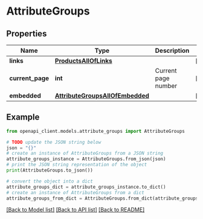 # AttributeGroups


## Properties

Name | Type | Description | Notes
------------ | ------------- | ------------- | -------------
**links** | [**ProductsAllOfLinks**](ProductsAllOfLinks.md) |  | [optional] 
**current_page** | **int** | Current page number | [optional] 
**embedded** | [**AttributeGroupsAllOfEmbedded**](AttributeGroupsAllOfEmbedded.md) |  | [optional] 

## Example

```python
from openapi_client.models.attribute_groups import AttributeGroups

# TODO update the JSON string below
json = "{}"
# create an instance of AttributeGroups from a JSON string
attribute_groups_instance = AttributeGroups.from_json(json)
# print the JSON string representation of the object
print(AttributeGroups.to_json())

# convert the object into a dict
attribute_groups_dict = attribute_groups_instance.to_dict()
# create an instance of AttributeGroups from a dict
attribute_groups_from_dict = AttributeGroups.from_dict(attribute_groups_dict)
```
[[Back to Model list]](../README.md#documentation-for-models) [[Back to API list]](../README.md#documentation-for-api-endpoints) [[Back to README]](../README.md)


